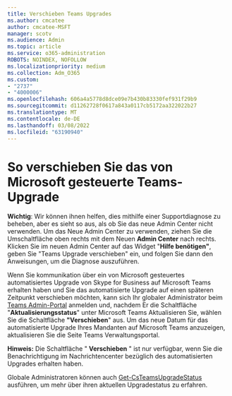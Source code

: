```yaml
---
title: Verschieben Teams Upgrades
ms.author: cmcatee
author: cmcatee-MSFT
manager: scotv
ms.audience: Admin
ms.topic: article
ms.service: o365-administration
ROBOTS: NOINDEX, NOFOLLOW
ms.localizationpriority: medium
ms.collection: Adm_O365
ms.custom:
- "2737"
- "4000006"
ms.openlocfilehash: 606a4a5778d8dce09e7b430b83330fef931f29b9
ms.sourcegitcommit: d11262728f0617a843a0117cb5172aa322022b27
ms.translationtype: MT
ms.contentlocale: de-DE
ms.lasthandoff: 03/08/2022
ms.locfileid: "63190940"
---
```

# <a name="how-to-postpone-the-microsoft-driven-teams-upgrade"></a>So verschieben Sie das von Microsoft gesteuerte Teams-Upgrade

**Wichtig**: Wir können ihnen helfen, dies mithilfe einer Supportdiagnose zu beheben, aber es sieht so aus, als ob Sie das neue Admin Center nicht verwenden. Um das Neue Admin Center zu verwenden, ziehen Sie die Umschaltfläche oben rechts mit dem Neuen **Admin Center** nach rechts. Klicken Sie im neuen Admin Center auf das Widget "**Hilfe benötigen"**, geben Sie "Teams Upgrade verschieben" ein, und folgen Sie dann den Anweisungen, um die Diagnose auszuführen.

Wenn Sie kommunikation über ein von Microsoft gesteuertes automatisiertes Upgrade von Skype for Business auf Microsoft Teams erhalten haben und Sie das automatisierte Upgrade auf einen späteren Zeitpunkt verschieben möchten, kann sich Ihr globaler Administrator beim [Teams Admin-Portal](https://admin.teams.microsoft.com/dashboard) anmelden und, nachdem Er die Schaltfläche "**Aktualisierungsstatus**" unter Microsoft Teams  Aktualisieren Sie, wählen Sie die Schaltfläche **"Verschieben**" aus. Um das neue Datum für das automatisierte Upgrade Ihres Mandanten auf Microsoft Teams anzuzeigen, aktualisieren Sie die Seite Teams Verwaltungsportal.

**Hinweis:** Die Schaltfläche " **Verschieben** " ist nur verfügbar, wenn Sie die Benachrichtigung im Nachrichtencenter bezüglich des automatisierten Upgrades erhalten haben. 

Globale Administratoren können auch [Get-CsTeamsUpgradeStatus](https://docs.microsoft.com/powershell/module/skype/get-csteamsupgradestatus?view=skype-ps&preserve-view=true) ausführen, um mehr über ihren aktuellen Upgradestatus zu erfahren.
